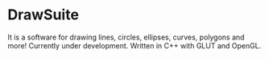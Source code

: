 # DrawSuite
It is a software for drawing lines, circles, ellipses, curves, polygons and more! Currently under development. Written in C++ with GLUT and OpenGL.
